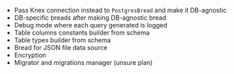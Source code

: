 - Pass Knex connection instead to `PostgresBread` and make it DB-agnostic
- DB-specific breads after making DB-agnostic bread
- Debug mode where each query generated is logged
- Table columns constants builder from schema
- Table types builder from schema
- Bread for JSON file data source
- Encryption
- Migrator and migrations manager (unsure plan)
